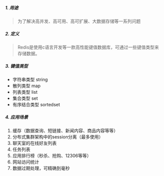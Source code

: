 ##### 1. 用途
> 为了解决高并发、高可用、高可扩展、大数据存储等一系列问题

##### 2. 定义
> Redis是使用c语言开发等一款高性能键值数据库，可通过一些键值类型来存储数据。

##### 3. 键值类型

- 字符串类型 string
- 散列类型 map
- 列表类型 list
- 集合类型 set
- 有序结合类型 sortedset
##### 4. 应用场景

1. 缓存（数据查询、短链接、新闻内容、商品内容等等）
2. 分布式集群架构中的session分离（最多使用）
3. 聊天室的在线好友列表
4. 任务列表
5. 应用排行榜（秒杀、抢购、12306等等）
6. 网站访问统计
7. 数据过期处理，可精确到毫秒
